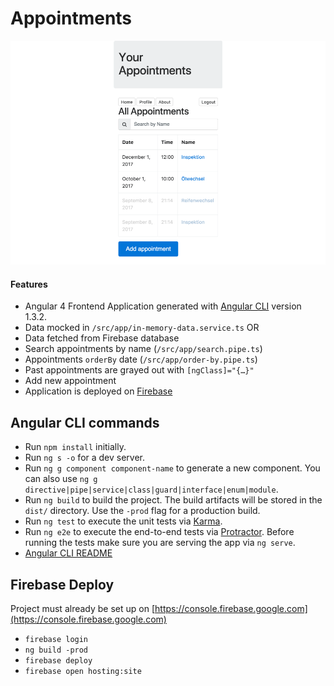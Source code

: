 # Appointments

![Screenshot](Screenshot.png)
  
#### Features 

- Angular 4 Frontend Application generated with [Angular CLI](https://github.com/angular/angular-cli) version 1.3.2.
- Data mocked in `/src/app/in-memory-data.service.ts` OR
- Data fetched from Firebase database
- Search appointments by name (`/src/app/search.pipe.ts`)
- Appointments `orderBy` date (`/src/app/order-by.pipe.ts`)
- Past appointments are grayed out with `[ngClass]="{…}"`
- Add new appointment
- Application is deployed on [Firebase](https://firebase.google.com/)

## Angular CLI commands

- Run `npm install` initially.
- Run `ng s -o` for a dev server.
- Run `ng g component component-name` to generate a new component. You can also use `ng g directive|pipe|service|class|guard|interface|enum|module`.
- Run `ng build` to build the project. The build artifacts will be stored in the `dist/` directory. Use the `-prod` flag for a production build.
- Run `ng test` to execute the unit tests via [Karma](https://karma-runner.github.io).
- Run `ng e2e` to execute the end-to-end tests via [Protractor](http://www.protractortest.org/). Before running the tests make sure you are serving the app via `ng serve`.
- [Angular CLI README](https://github.com/angular/angular-cli/blob/master/README.md)

## Firebase Deploy

Project must already be set up on [https://console.firebase.google.com](https://console.firebase.google.com)

- `firebase login`
- `ng build -prod`
- `firebase deploy`
- `firebase open hosting:site`
